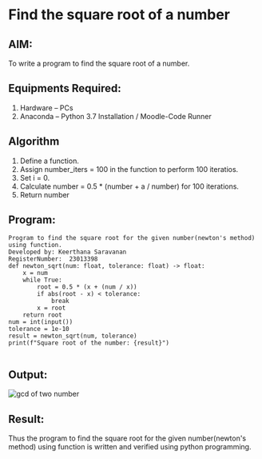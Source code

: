 # Find the square root of a number

## AIM:
To write a program to find the square root of a number.

## Equipments Required:
1. Hardware – PCs
2. Anaconda – Python 3.7 Installation / Moodle-Code Runner

## Algorithm
1. Define a function.
2. Assign number_iters = 100 in the function to perform 100 iteratios.
3. Set i = 0.
4. Calculate  number = 0.5 * (number + a / number) for 100 iterations.
5. Return number

## Program:
```
Program to find the square root for the given number(newton's method) using function.
Developed by: Keerthana Saravanan
RegisterNumber:  23013398
def newton_sqrt(num: float, tolerance: float) -> float:
    x = num
    while True:
        root = 0.5 * (x + (num / x))
        if abs(root - x) < tolerance:
            break
        x = root
    return root
num = int(input())
tolerance = 1e-10
result = newton_sqrt(num, tolerance)
print(f"Square root of the number: {result}")


```

## Output:
![gcd of two number](gcd.png)


## Result:
Thus the program to find the square root for the given number(newton's method) using function is written and verified using python programming.
